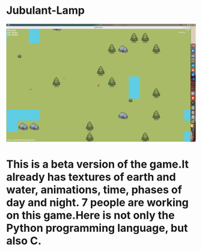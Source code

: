 # Jubulant-Lamp
![alt text](https://github.com/0xBLCKLPTN/Jubulant-Lamp/blob/master/Docs/game_preview.png)
# This is a beta version of the game.It already has textures of earth and water, animations, time, phases of day and night. 7 people are working on this game.Here is not only the Python programming language, but also C.
